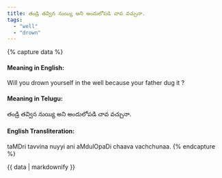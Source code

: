 ```yaml
---
title: తండ్రి తవ్విన నుయ్యి అని అందులోపడి చావ వచ్చునా.
tags:
  - "well"
  - "drown"
---
```


{% capture data %}
#### Meaning in English:
Will you drown yourself in the well because your father dug it ?

#### Meaning in Telugu:
తండ్రి తవ్విన నుయ్యి అని అందులోపడి చావ వచ్చునా.

#### English Transliteration:
taMDri tavvina nuyyi ani aMdulOpaDi chaava vachchunaa.
{% endcapture %}

<div class="notice">{{ data | markdownify }}</div>

